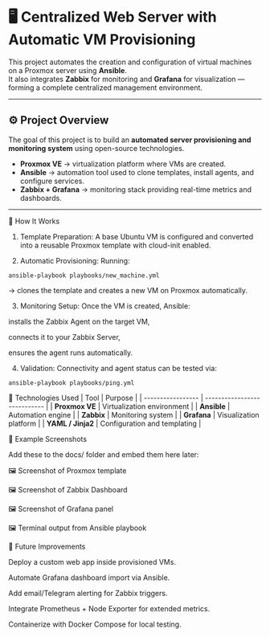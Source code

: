 # 🖥️ Centralized Web Server with Automatic VM Provisioning

This project automates the creation and configuration of virtual machines on a Proxmox server using **Ansible**.  
It also integrates **Zabbix** for monitoring and **Grafana** for visualization — forming a complete centralized management environment.

---

## ⚙️ Project Overview

The goal of this project is to build an **automated server provisioning and monitoring system** using open-source technologies.

- **Proxmox VE** → virtualization platform where VMs are created.
- **Ansible** → automation tool used to clone templates, install agents, and configure services.
- **Zabbix + Grafana** → monitoring stack providing real-time metrics and dashboards.

---


🚀 How It Works

1. Template Preparation:
  A base Ubuntu VM is configured and converted into a reusable Proxmox template with cloud-init enabled.

2. Automatic Provisioning:
  Running:
  
  `ansible-playbook playbooks/new_machine.yml`
  
  
  → clones the template and creates a new VM on Proxmox automatically.

3. Monitoring Setup:
  Once the VM is created, Ansible:
  
  installs the Zabbix Agent on the target VM,
  
  connects it to your Zabbix Server,
  
  ensures the agent runs automatically.

4. Validation:
  Connectivity and agent status can be tested via:
  
  `ansible-playbook playbooks/ping.yml`

🧠 Technologies Used
| Tool              | Purpose                      |
| ----------------- | ---------------------------- |
| **Proxmox VE**    | Virtualization environment   |
| **Ansible**       | Automation engine            |
| **Zabbix**        | Monitoring system            |
| **Grafana**       | Visualization platform       |
| **YAML / Jinja2** | Configuration and templating |

📸 Example Screenshots

Add these to the docs/ folder and embed them here later:

🖼️ Screenshot of Proxmox template

🖼️ Screenshot of Zabbix Dashboard

🖼️ Screenshot of Grafana panel

🖼️ Terminal output from Ansible playbook


🔮 Future Improvements

Deploy a custom web app inside provisioned VMs.

Automate Grafana dashboard import via Ansible.

Add email/Telegram alerting for Zabbix triggers.

Integrate Prometheus + Node Exporter for extended metrics.

Containerize with Docker Compose for local testing.
